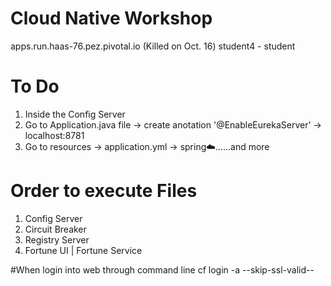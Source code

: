# Cloud Native Workshop

apps.run.haas-76.pez.pivotal.io (Killed on Oct. 16)
student4 - student


# To Do
1) Inside the Config Server
2) Go to Application.java file -> create anotation '@EnableEurekaServer' -> localhost:8781
3) Go to resources -> application.yml -> spring:cloud:......and more

# Order to execute Files
1) Config Server
2) Circuit Breaker
3) Registry Server
4) Fortune UI | Fortune Service

#When login into web through command line
cf login -a <url> --skip-ssl-valid--

